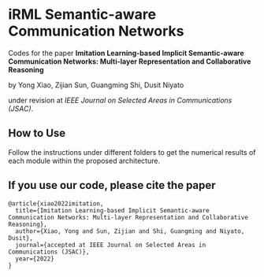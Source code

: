 # iRML Semantic-aware Communication Networks
Codes for the paper 
**Imitation Learning-based Implicit Semantic-aware Communication Networks: Multi-layer Representation and Collaborative Reasoning** 

by Yong Xiao, Zijian Sun, Guangming Shi, Dusit Niyato

under revision at *IEEE Journal on Selected Areas in Communications (JSAC)*.

## How to Use
Follow the instructions under different folders to get the numerical results of each module within the proposed architecture. 

## If you use our code, please cite the paper
```
@article{xiao2022imitation,
  title={Imitation Learning-based Implicit Semantic-aware Communication Networks: Multi-layer Representation and Collaborative Reasoning},
  author={Xiao, Yong and Sun, Zijian and Shi, Guangming and Niyato, Dusit},
  journal={accepted at IEEE Journal on Selected Areas in Communications (JSAC)},
  year={2022}
}
```

